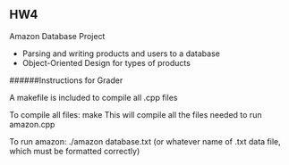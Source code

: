 ## HW4

Amazon Database Project
- Parsing and writing products and users to a database
- Object-Oriented Design for types of products

######Instructions for Grader

A makefile is included to compile all .cpp files

To compile all files: make
This will compile all the files needed to run amazon.cpp

To run amazon: ./amazon database.txt (or whatever name of .txt data file, which must be formatted correctly)
